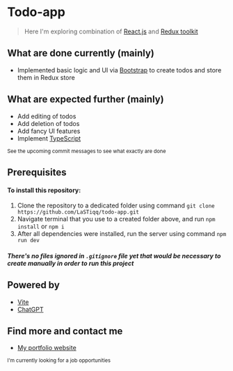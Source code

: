 # Todo-app

> Here I'm exploring combination of [React.js](https://reactjs.org/) and [Redux toolkit](https://redux-toolkit.js.org/)

## What are done currently (mainly)

- Implemented basic logic and UI via [Bootstrap](https://getbootstrap.com/) to create todos and store them in Redux store

## What are expected further (mainly)

- Add editing of todos
- Add deletion of todos
- Add fancy UI features
- Implement [TypeScript](https://www.typescriptlang.org/)

<sub>See the upcoming commit messages to see what exactly are done</sub>

## Prerequisites

#### To install this repository:

1. Clone the repository to a dedicated folder using command `git clone https://github.com/LaSTiqq/todo-app.git`
2. Navigate terminal that you use to a created folder above, and run `npm install` or `npm i`
3. After all dependencies were installed, run the server using command `npm run dev`

##### There's no files ignored in `.gitignore` file yet that would be necessary to create manually in order to run this project

## Powered by

- [Vite](https://vitejs.dev/)
- [ChatGPT](https://chat.openai.com/chat)

## Find more and contact me

- [My portfolio website](https://laurisstirna.eu.pythonanywhere.com/)

<sub>I'm currently looking for a job opportunities</sub>
